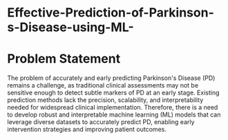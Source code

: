 # Effective-Prediction-of-Parkinson-s-Disease-using-ML-

# Problem Statement
The problem of accurately and early predicting Parkinson's Disease (PD) remains a challenge, as traditional clinical assessments may not be sensitive enough to detect subtle markers of PD at an early stage. Existing prediction methods lack the precision, scalability, and interpretability needed for widespread clinical implementation. Therefore, there is a need to develop robust and interpretable machine learning (ML) models that can leverage diverse datasets to accurately predict PD, enabling early intervention strategies and improving patient outcomes.

